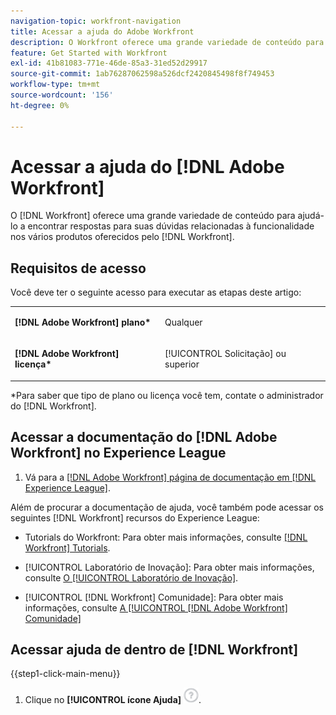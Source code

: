 ```yaml
---
navigation-topic: workfront-navigation
title: Acessar a ajuda do Adobe Workfront
description: O Workfront oferece uma grande variedade de conteúdo para ajudá-lo a encontrar respostas para suas dúvidas relacionadas à funcionalidade nos vários produtos oferecidos pelo Workfront.
feature: Get Started with Workfront
exl-id: 41b81083-771e-46de-85a3-31ed52d29917
source-git-commit: 1ab76287062598a526dcf2420845498f8f749453
workflow-type: tm+mt
source-wordcount: '156'
ht-degree: 0%

---
```


# Acessar a ajuda do [!DNL Adobe Workfront]

O [!DNL Workfront] oferece uma grande variedade de conteúdo para ajudá-lo a encontrar respostas para suas dúvidas relacionadas à funcionalidade nos vários produtos oferecidos pelo [!DNL Workfront].

## Requisitos de acesso

Você deve ter o seguinte acesso para executar as etapas deste artigo:

<table style="table-layout:auto"> 
 <col> 
 </col> 
 <col> 
 </col> 
 <tbody> 
  <tr> 
   <td role="rowheader"><strong>[!DNL Adobe Workfront] plano*</strong></td> 
   <td> <p>Qualquer</p> </td> 
  </tr> 
  <tr> 
   <td role="rowheader"><strong>[!DNL Adobe Workfront] licença*</strong></td> 
   <td> <p>[!UICONTROL Solicitação] ou superior</p> </td> 
  </tr> 
 </tbody> 
</table>

&#42;Para saber que tipo de plano ou licença você tem, contate o administrador do [!DNL Workfront].

## Acessar a documentação do [!DNL Adobe Workfront] no Experience League

1. Vá para a [[!DNL Adobe Workfront] página de documentação em [!DNL Experience League]](https://experienceleague.adobe.com/docs/workfront/using/home.html?lang=en).

Além de procurar a documentação de ajuda, você também pode acessar os seguintes [!DNL Workfront] recursos do Experience League:

* Tutorials do Workfront: Para obter mais informações, consulte [[!DNL Workfront] Tutorials](https://experienceleague.adobe.com/docs/workfront-learn/tutorials-workfront/home.html?lang=en).

* [!UICONTROL Laboratório de Inovação]: Para obter mais informações, consulte [O [!UICONTROL Laboratório de Inovação]](https://experienceleaguecommunities.adobe.com/t5/workfront-ideas/idb-p/workfront-ideas).
* [!UICONTROL [!DNL Workfront] Comunidade]: Para obter mais informações, consulte [A [!UICONTROL [!DNL Adobe Workfront] Comunidade]](https://experienceleaguecommunities.adobe.com/t5/workfront/ct-p/workfront)

## Acessar ajuda de dentro de [!DNL Workfront]

{{step1-click-main-menu}}

1. Clique no **[!UICONTROL ícone Ajuda]** ![Ícone Ajuda](assets/help-icon.png).
